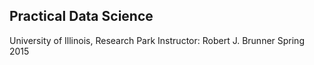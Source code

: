 ## Practical Data Science
University of Illinois, Research Park
Instructor: Robert J. Brunner
Spring 2015
